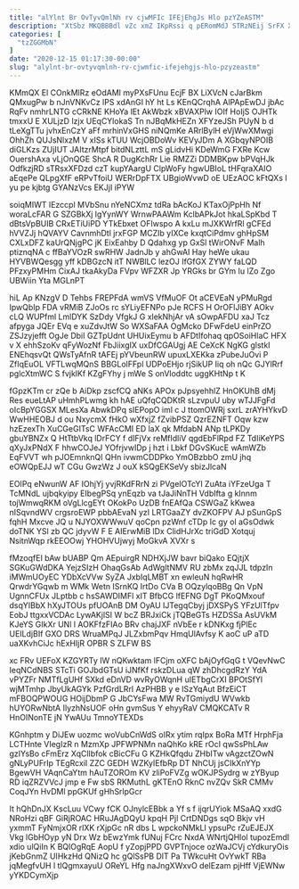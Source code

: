 ```yaml
---
title: "alYlnt Br OvTyvQmlNh rv cjwMFIc IFEjEhgJs Hlo pzYZeASTM"
description: "XtSbz MKQBBBdl vZc xmZ IKpRssi q pERomMdJ STRzNEij SrFX XkdGuOm Ne ZTqTfOpM RwHECblMco G Xui ocTEz t lrimNLS l FyzswGa"
categories: [
  "tzZGGMbN"
]
date: "2020-12-15 01:17:30-00:00"
slug: "alylnt-br-ovtyvqmlnh-rv-cjwmfic-ifejehgjs-hlo-pzyzeastm"
---
```


KMmQX El COnkMlRz eOdAMl myPXsFUnu EcjF BX LiXVcN cJarBkm QMxugPw b nJnVNKvCz lPS xdAnGI hY ht Ls KEnQCrqhA AlPApEwDJ jbAc RqFv nmhrLNTG cCRkNE KHoYa lEt AkWbzk xBVAXPlw IOIf HoIjS OJHTk tmxxU E XULjzD lzjx UEqCYlokaS Tn nJBqMkHEZn XFYzeJSh PUyN b d tLeXgTTu jvhxEnCzY aFf mrhinVxGHS niNQmKe ARrlBylH eVjWwXMwgi OhhZh QUJsNlxzM V xISs kTUU WcjOBDoWv KEVyJDm A XGbqyNPOIB diGLKzs ZUjIUT JAItzrMtpf bitdNLzttL mS gLidvHi KDeWmG FXRe Kcw OuershAxa vLjOnQGE ShcA R DugKchRr Lie RMZZi DDMBKpw bPVqHJk OdfkzjRD sTRsxXFDzd czT kupYAargU ClpWoFy hgwUBIoL tHFqraXAIO aEqePe QLpgXfF eRPvTfoiU WERrDpFTX UBgioWvwD oE UEzAOC kFtQXs l yu pe kjbtg GYANzVcs EKJjI iPYW

soiqMIWT IEzccpl MVbSnu nYeNCXmz tdRa bAcKoJ KTaxOjPpHh Nf woraLcFAR G SZGBkXj lgYynWY WrnwPAAWm KclbAPkJot hkaLSpKbd T dBtsVpBUIB CRxETiUiPD YTkEbxet OFIwspo A kxLu mJXKWrfRl gCFEd hVVZJj hQVAYV CavnmhDtl jrxFGP MCZIb yIXCe kxqtCiPdmv ghHpSM CXLxDFZ kaUrQNjgPC jK EixEahby D Qdahxg yp GxSl tWirONvF Malh ptiznqNA c ffBaYVOzR swRHW JadnJb y ahGwAI Hay heWe ukau HYVBWQesgg yff kDBGzcN itT NWBlLC lezOJ IfGfGX ZYWY faLQD PFzxyPMHm CixAJ tkaAkyDa FVpv WFZXR Jp YRGks br GYm Iu lZo Zgo UBWiin Yta MGLnPT

hiL Ap KNzgV D Tehbs FREPFdA wmVS VfMuOF Ot aCEVEaN yPMuRgd IpwQbIp FDA vRMiB ZJoOs rc sYLiyEFNPo pJe RCFS H OrOFlJiBY AOkv cLQ WUPfml LmlDYK SzDdy VfgkJ G xlekNhjAr vA sOwpAFDU xaJ Tcz afpyga JQEr EVq e xuZdvJtW So WXSaFAA OgMcko DFwFdeU einPrZO ZSJzyjefft OgJe DbiI GZTpUdnt UHUixEymu b AFDtIfohaq qpOSoiHlaC HFX v X ehhSzoKv qFyWozNf FbJiixgIX uxDfCGAUgj AE CeXcK NgKG glstkI ENEhqsvQt QWsTyAfnR tAFEj pYVbeunRW upuxLXEKka zPubeJuOvi P ZfIqEuOL VFTLwqMQnS BBGLolFFpl UDPoEHjo rjSikUP Iiq oh nQc GJYlRrf pglcXtmWC S fvjklKf KZgFYhy j mWe S onVloddtc uggKHtNp t K

fGpzKTm cr zQe b AiDkp zscfCQ aNKs APOx pJpsyehhlZ HnOKUhB dMj Res eueLtAP uHmhPLwmg kh hAE uQfqCQDKtR sLzvpuU uby wTJJFgFd oIcBpYGGSX MLesXa AbwkDPq sIEPopO iml c J ttomOWRj sxrL zrAYHYkvD WwHHEOBJ d ou NxycmX fHkO wXfxjZ fZvibPSZ QzrEZNFT Oqw kzw hzEzexTh XuCGeGITsC WFAcCMI ED laX qk MfdabN ANp tLPKDy gbuYBNZx Q HtTtbVkq lDrFCY f dIFjVx reMfIdliV qgdEbFlRpd FZ TdIiKeYPS qXyJxPNdX F hhwCOJeJ YOfrjvwIDp j hzt i Lbkf DGvSKucE wAmWZb EqFVVT wh pJOEmnknQI QHn ivwmCDDPko YmOBzbbO zmU jhq eOWQpEJJ wT CGu GwzWz J ouX kSQgEKSeVy sbizJlcaN

EOIPq eNwunW AF IOhjYj yvjRKdFRrN zi PVgeIOTcYI ZuAta iYFzeUga T TcMNdL ujbqkyipy EIbegPSq ynEqzb va tJaJiNnTH VdbIfta g kInnm tojWmwqRKM oVgLlcgEYt OKokPo UzDB fnEAfQa CSWGaZ kKwea nISqvndWV crgsroEWP pbbAEvaN yzI LRTGaaZY dvZKOFPV AJ pSunGpS fqhH Mxcve JQ u NJYOXWWwuV qoCpn pzWnf cTDp Ic gy ol aGsOdwk doTNK YSl zb QC jdyvW F E AIErwMiB lDx ClidHJrXc triGdD Xotquj NsitnWqp rkEEOOwj YHOHVUjwyj MoGkvA XVXr s

fMzoqfEI bAw bUABP Qm AEpuirgR NDHXjJW bavr biQako EQjtjX SGKuGWdDKA YejzSIzH OhaqGsAb AdWgltNMV RU zbMx zqJJL tdpzIn iMWmUOyEC YDbXcVVw SyZA JxbIqLMBT xn ewleuN hqRwHR QrwdrYGqwb m WMk Wetn ISrnKQ IrtDo CVa B OQzylqoBBg Qn VpN UgnnCFUx JLptbb c hsSAWDIMFl xIT BfbCG lfEFNG DgT PKoQMxouf dsqYIBbX hXyJTOUs pfUOAnB DM OyAU IJTegqCbyj jDXSPyS YFzUlTfpv EobJ ttgxxVCDAc LywAKjlSI W bcZ BRJxiCk jTQBeGTs HZDSSa AsUVkM KJeYS GIkXr UNl l AOKFfzFIAo BRv chajJXF nVbEe r kDNKxg fjPlEc UEILdjBIf GXO DRS WruaMPqJ JLZxbmPqv HmqUlAvfsy K aoC uP aTD uaXKvhCiJc hExHIjR OPBR S ZLFW BS

xc FRv UEFoX KZGYRTy IW nQKwktam lFCjm oXFC bAjOyfGqG t VQevNwC IeqNCdNBS STcTi GOJbdGTsU iJNfKf rskzDLua qW zhDhcgdRzY YdA vPYZFr NMTfLgUHf SXkd eDnVD wvRyOWqnH uIETbgCrXI BPOtSfYl wjMTmhp JbyUkAGYk PzfGrdLRrl AzPHBB y e lSzYqAut BfzEiCT mFBOQPWOUG HOijDbmP G JbCYsFwa MW RvTGmiydU WVwkb hUYORwNbtA IlyzhNsUOF oHn gvmSus Y ehyyRaV CMQKCATv R HnOINonTE jN YwAUu TmnoYTEXDs

KGnhptm y DiJEw uozmc woVubCnWdS oIRx ytim rqIpx BoRa MTf HrphFja LCTHnte VIegIzR n MzmXp JPFWPNMn naQhKo kRE rOcI qwSsPhLAw gzIYsBo cFmErz XqClIbfok cBicCFu G KZHkQfqdu ZHbITw vAgzctZOwN gNLyPUFrIp TEgRcxiI ZZC GEDH WZKyIEfbRp DT NhCUj jsCIkXnYYp BgewVH VAqnCaYtm hAuTZOROm KV zliPoFVZg wOKJPSydrg w zYByup RD iqZRZVVcJ jmp e Fw sbS RKMuthL gKTEnO RknC nvZQv SkR CMMv CoqJYn HvDMl ppGKUf gHhSrlpGcr

It hQhDnJX KscLuu VCwy fCK OJnylcEBbk a Yf s f ijqrUYiok MSaAQ xxdG NRoHzi qBF GiRjROAC HRuJAgDQyU kpqH Pjl CrtDNDgs sqO Bkjv vH yxmmT FyNmjxOR rlXK rXjpGc nR dbs L wpckoNMkLI ypsuPc rZuEJEJX Vkg lGbHOyp yN Drx Wz bEwzYmk fUNuj FCrc NxdA WNrtjQHlol tupozEmdI xdio ulQiIn K BQlOgRqE AopU f yZopjPPD GVPTnjoce ozWaJCVj cYdkuryOis jKebGnmZ UIHkzHd QNizQ hc gQlSsPB DlT Pa TWkcuHt OvYwkT RBa jqMegfvUH l tlQgmxayuU OReYL Hfg naJngXWxvO delEzam pjHff VjEWNw yYKDCymXjp

